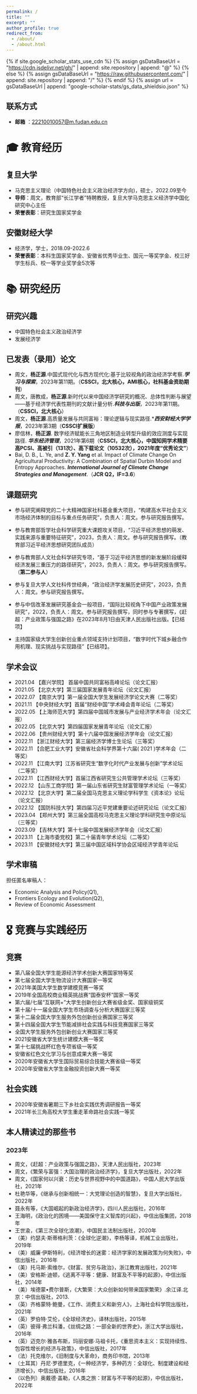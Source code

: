 ```yaml
---
permalink: /
title: ""
excerpt: ""
author_profile: true
redirect_from: 
  - /about/
  - /about.html
---
```


{% if site.google_scholar_stats_use_cdn %}
{% assign gsDataBaseUrl = "https://cdn.jsdelivr.net/gh/" | append: site.repository | append: "@" %}
{% else %}
{% assign gsDataBaseUrl = "https://raw.githubusercontent.com/" | append: site.repository | append: "/" %}
{% endif %}
{% assign url = gsDataBaseUrl | append: "google-scholar-stats/gs_data_shieldsio.json" %}


<span class='anchor' id='about-me'></span>

## 联系方式
- **邮箱** ：22210010057@m.fudan.edu.cn

  
# 🎓 教育经历

## 复旦大学
- 马克思主义理论（中国特色社会主义政治经济学方向)，硕士，2022.09至今
- **导师**：周文，教育部“长江学者”特聘教授，复旦大学马克思主义经济学中国化研究中心主任
- **荣誉表彰**：研究生国家奖学金

## 安徽财经大学
- 经济学，学士，2018.09-2022.6
- **荣誉表彰**：本科生国家奖学金、安徽省优秀毕业生、国元一等奖学金、校三好学生标兵、校一等学业奖学金5次等

# 📚 研究经历

## 研究兴趣
- 中国特色社会主义政治经济学
- 发展经济学

## 已发表（录用）论文
- 周文，**杨正源**.中国式现代化与西方现代化:基于比较视角的政治经济学考察.***学习与探索***，2023年第11期。（**CSSCI，北大核心，AMI核心，社科基金资助期刊**）<br>
- 周文，唐教成，**杨正源**.新时代以来中国经济学研究的概况、总体性判断与展望——基于经济学代表性期刊的文献计量分析.***科技与出版***，2023年第11期。（**CSSCI，北大核心**）<br>
- 周文，**杨正源**.高质量发展与共同富裕：理论逻辑与现实路径.****西安财经大学学报***，2023年第3期（**CSSCI扩展版**）<br>
- 廖信林，**杨正源**. 数字经济赋能长三角地区制造业转型升级的效应测度与实现路径. ***华东经济管理***，2021年第6期（**CSSCI，北大核心，中国知网学术精要高PCSI、高被引（131次）、高下载论文（10532次），2021年度“优秀论文”**）<br>
- Bai, D. B., L. Ye, and **Z. Y. Yang** et al. Impact of Climate Change On Agricultural Productivity: A Combination of Spatial Durbin Model and Entropy Approaches. ***International Journal of Climate Change Strategies and Management***.（**JCR Q2，IF=3.6**）<br>



## 课题研究
- 参与研究阐释党的二十大精神国家社科基金重大项目，“构建高水平社会主义市场经济体制的目标与重点任务研究”，负责人：周文。参与研究报告撰写。<br>
  
- 参与教育部哲学社会科学研究重大课题攻关项目，“习近平经济思想的萌发、实践来源与重要特征研究”，2023，负责人：周文。参与研究报告撰写。（教育部习近平经济思想研究团队成员）<br>

- 参与教育部人文社会科学研究专项，“基于习近平经济思想的新发展阶段缓释经济发展三重压力的路径研究”，2023，负责人：周文。参与研究报告撰写。（**第二参与人**）<br>

- 参与复旦大学人文社科传世经典，“政治经济学发展历史研究”，2023，负责人：周文。参与研究报告撰写。 <br>

- 参与中信改革发展研究基金会一般项目，“国际比较视角下中国产业政策发展研究”，2022，负责人：周文。参与研究报告撰写，同时参与专著撰写，《赶超：产业政策与强国之路》在2023年8月1日由天津人民出版社出版。【已结项】 <br>

- 主持国家级大学生创新创业重点领域支持计划项目，“数字时代下城乡融合作用机理、现实挑战与实现路径”【已结项】。<br>

## 学术会议
-  2021.04 【嘉兴学院】 首届中国共同富裕高峰论坛（论文汇报）<br>
-  2021.05 【北京大学】第三届国家发展青年论坛（论文汇报）<br>
-  2022.07 【南京大学】第一届全国大学生发展经济学论文大赛（二等奖）<br>
-  2021.11 【中央财经大学】首届“财经中国”学术峰会青年论坛（二等奖）<br>
-  2022.05 【上海师范大学】第四届中国城市发展与产业经济学术年会（论文汇报）<br>
-  2022.05 【北京大学】第四届国家发展青年论坛（论文汇报）<br>
-  2022.06 【贵州财经大学】第十六届中国发展经济学年会（论文汇报）<br>
-  2022.11 【浙江财经大学】第三届经济学博士生论坛（三等奖）<br>
-  2022.11 【合肥工业大学】安徽省社会科学界第十六届( 2021 )学术年会（二等奖）<br>
-  2022.11 【江南大学】江苏省研究生“数字化时代产业发展与创新”学术论坛（二等奖）<br>
-  2022.11 【江西财经大学】首届江西省研究生公共管理学术论坛（三等奖）<br>
-  2022.12 【山东工商学院】第一届山东省研究生财富管理学术论坛（一等奖）<br>
-  2022.12 【北京大学】第二届全国马克思主义理论学科学生《资本论》论坛（论文汇报）<br>
-  2022.12 【国防科技大学】第四届习近平党建重要论述研究论坛（论文汇报）<br>
-  2023.04 【郑州大学】第三届全国高校马克思主义理论学科研究生中原论坛（三等奖）<br>
-  2023.09 【吉林大学】第十七届中国发展经济学年会（论文汇报）<br>
-  2023.11 【上海市委党校】第二十届青年学术论坛（二等奖）<br>
-  2023.11 【安徽财经大学】第三届中国区域科学协会区域经济学青年论坛<br>

## 学术审稿
担任匿名审稿人：
- Economic Analysis and Policy(Q1), 
- Frontiers Ecology and Evolution(Q2), 
- Review of Economic Assessment


# 🎖 竞赛与实践经历
## 竞赛
- 第八届全国大学生能源经济学术创新大赛国家特等奖
- 第七届全国大学生物流设计大赛国家一等奖
- 2021年美国大学生数学建模竞赛一等奖
- 2019年全国高校商业精英挑战赛“国泰安杯”国家一等奖
- 第六届/七届“互联网+”大学生创新创业大赛省级金奖、国家级铜奖
- 第十届/十一届全国大学生市场调查与分析大赛国家三等奖
- 第十二届全国大学生服务外包创新创业赛国家三等奖
- 第十四届全国大学生节能减排社会实践与科技竞赛国家三等奖
- 全国大学生服务外包创新创业大赛国家三等奖
- 2021安徽省大学生统计建模大赛一等奖
- 第十七届挑战杯红色专项省级一等奖
- 安徽省红色文化学习与创意成果大赛一等奖
- 2020年安徽省大学生国际贸易综合技能大赛省级一等奖
- 2020年安徽省大学生金融投资创新大赛一等奖

## 社会实践
- 2020年安徽省暑期三下乡社会实践优秀调研报告一等奖
- 2021年长三角高校大学生重走革命路社会实践一等奖

## 本人精读过的那些书
### 2023年
-  周文，《赶超：产业政策与强国之路》，天津人民出版社，2023年
-  周文，《繁荣与富强：大国治理的政治经济学》，复旦大学出版社，2022年
-  周文，《国家何以兴衰：历史与世界视野中的中国道路》，中国人民大学出版社，2021年
-  杜艳华等，《继承与创新相统一：大党理论创造的智慧》，复旦大学出版社，2022年
-  聂永有等，《大国崛起的新政治经济学》，四川人民出版社，2016年
-  王海明，《政治化的困境——美国保守主义智库的兴起》，中信出版集团，2018年
-  王世渝，《第三次全球化浪潮》，中国民主法制出版社，2020年
-  （美）约瑟夫·斯蒂格利茨：《全球化逆潮》，李杨等译，机械工业出版社，2019年
-  （美）威廉·伊斯特利，《经济增长的迷雾：经济学家的发展政策为何失败》，中信出版社，2016年
-  （美）托马斯·索维尔，《财富、贫穷与政治》，浙江教育出版社，2021年
-  （美）安格斯·迪顿，《逃离不平等：健康、财富及不平等的起源》，中信出版社，2014年
-  （美）埃德蒙•费尔普斯，《大繁荣：大众创新如何带来国家繁荣》.余江译.北京：中信出版社，2013.
-  （英）齐格蒙特·鲍曼，《工作、消费主义和新穷人》，上海社会科学院出版社，2021年
-  （英）罗伯特·艾伦，《全球经济史》，译林出版社，2015年
-  （英）彼得·弗兰科潘，《丝绸之路：一部全新的世界史》，浙江大学出版社，2016年
-  （英）迈克尔·雅各布斯，玛丽安娜·马祖卡托，《重思资本主义：实现持续性、包容性增长的经济与政策》，中信出版社，2017年
-  （法）托克维尔，《旧制度与大革命》，商务印书馆，2013年
-  （土耳其）丹尼·罗德里克，《一种经济学，多种药方：全球化、制度建设和经济增长》，中信出版社，2016年
-  （以色列）奥戴德·盖勒，《人类之旅：财富与不平等的起源》，中信出版社，2022年
  















